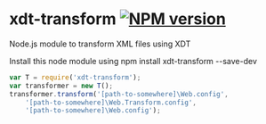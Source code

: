 # xdt-transform [![NPM version](https://badge.fury.io/js/xdt-transform.png)](http://badge.fury.io/js/xdt-transform)
Node.js module to transform XML files using XDT

Install this node module using npm install xdt-transform --save-dev

```javascript
var T = require('xdt-transform');
var transformer = new T();
transformer.transform('[path-to-somewhere]\Web.config', 
    '[path-to-somewhere]\Web.Transform.config', 
    '[path-to-somewhere]\Web.config');
```
